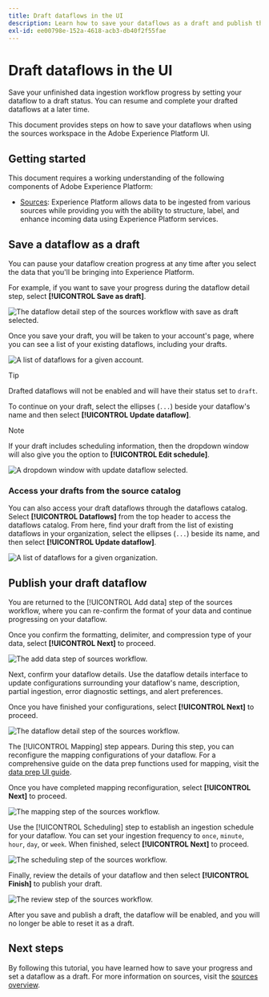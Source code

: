 ```yaml
---
title: Draft dataflows in the UI
description: Learn how to save your dataflows as a draft and publish them at a later time, when using the sources workspace.
exl-id: ee00798e-152a-4618-acb3-db40f2f55fae
---
```

# Draft dataflows in the UI

Save your unfinished data ingestion workflow progress by setting your dataflow to a draft status. You can resume and complete your drafted dataflows at a later time.

This document provides steps on how to save your dataflows when using the sources workspace in the Adobe Experience Platform UI.

## Getting started

This document requires a working understanding of the following components of Adobe Experience Platform:

* [Sources](../../home.md): Experience Platform allows data to be ingested from various sources while providing you with the ability to structure, label, and enhance incoming data using Experience Platform services.

## Save a dataflow as a draft

You can pause your dataflow creation progress at any time after you select the data that you'll be bringing into Experience Platform.

For example, if you want to save your progress during the dataflow detail step, select **[!UICONTROL Save as draft]**.

![The dataflow detail step of the sources workflow with save as draft selected.](../../images/tutorials/draft/save-as-draft.png)

Once you save your draft, you will be taken to your account's page, where you can see a list of your existing dataflows, including your drafts.

![A list of dataflows for a given account.](../../images/tutorials/draft/draft-dataflow.png)

>[!TIP]
>
>Drafted dataflows will not be enabled and will have their status set to `draft`.

To continue on your draft, select the ellipses (`...`) beside your dataflow's name and then select **[!UICONTROL Update dataflow]**.

>[!NOTE]
>
>If your draft includes scheduling information, then the dropdown window will also give you the option to **[!UICONTROL Edit schedule]**.

![A dropdown window with update dataflow selected.](../../images/tutorials/draft/update-dataflow.png)

### Access your drafts from the source catalog

You can also access your draft dataflows through the dataflows catalog. Select **[!UICONTROL Dataflows]** from the top header to access the dataflows catalog. From here, find your draft from the list of existing dataflows in your organization, select the ellipses (`...`) beside its name, and then select **[!UICONTROL Update dataflow]**.

![A list of dataflows for a given organization.](../../images/tutorials/draft/catalog-access.png)

## Publish your draft dataflow

You are returned to the [!UICONTROL Add data] step of the sources workflow, where you can re-confirm the format of your data and continue progressing on your dataflow.

Once you confirm the formatting, delimiter, and compression type of your data, select **[!UICONTROL Next]** to proceed.

![The add data step of sources workflow.](../../images/tutorials/draft/select-data.png)

Next, confirm your dataflow details. Use the dataflow details interface to update configurations surrounding your dataflow's name, description, partial ingestion, error diagnostic settings, and alert preferences.

Once you have finished your configurations, select **[!UICONTROL Next]** to proceed.

![The dataflow detail step of the sources workflow.](../../images/tutorials/draft/dataflow-detail.png)

The [!UICONTROL Mapping] step appears. During this step, you can reconfigure the mapping configurations of your dataflow. For a comprehensive guide on the data prep functions used for mapping, visit the [data prep UI guide](../../../data-prep/ui/mapping.md).

Once you have completed mapping reconfiguration, select **[!UICONTROL Next]** to proceed.

![The mapping step of the sources workflow.](../../images/tutorials/draft/mapping.png)

Use the [!UICONTROL Scheduling] step to establish an ingestion schedule for your dataflow. You can set your ingestion frequency to `once`, `minute`, `hour`, `day`, or `week`. When finished, select **[!UICONTROL Next]** to proceed.

![The scheduling step of the sources workflow.](../../images/tutorials/draft/scheduling.png)

Finally, review the details of your dataflow and then select **[!UICONTROL Finish]** to publish your draft.

![The review step of the sources workflow.](../../images/tutorials/draft/review.png)

After you save and publish a draft, the dataflow will be enabled, and you will no longer be able to reset it as a draft.

## Next steps

By following this tutorial, you have learned how to save your progress and set a dataflow as a draft. For more information on sources, visit the [sources overview](../../home.md).
